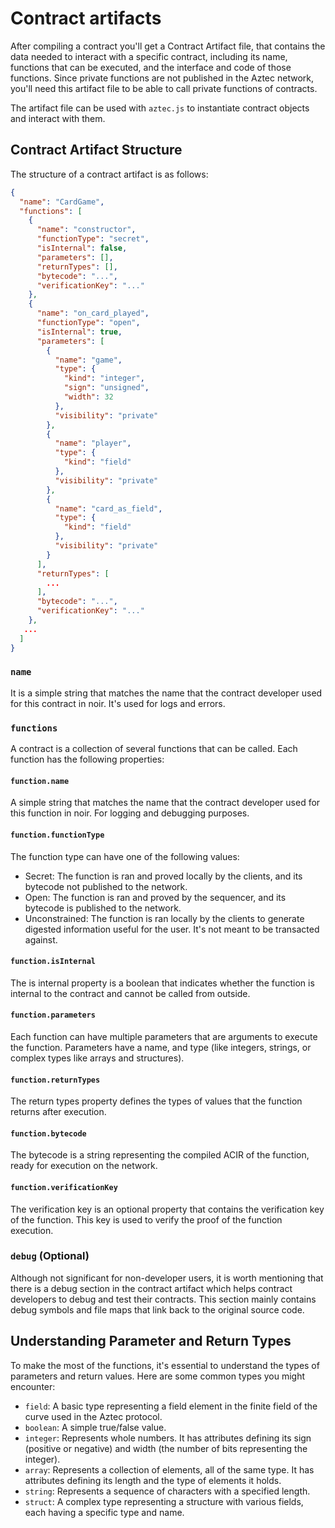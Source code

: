 # Contract artifacts

After compiling a contract you'll get a Contract Artifact file, that contains the data needed to interact with a specific contract, including its name, functions that can be executed, and the interface and code of those functions. Since private functions are not published in the Aztec network, you'll need this artifact file to be able to call private functions of contracts.

The artifact file can be used with `aztec.js` to instantiate contract objects and interact with them.

## Contract Artifact Structure

The structure of a contract artifact is as follows:
```json
{
  "name": "CardGame",
  "functions": [
    {
      "name": "constructor",
      "functionType": "secret",
      "isInternal": false,
      "parameters": [],
      "returnTypes": [],
      "bytecode": "...",
      "verificationKey": "..."
    },
    {
      "name": "on_card_played",
      "functionType": "open",
      "isInternal": true,
      "parameters": [
        {
          "name": "game",
          "type": {
            "kind": "integer",
            "sign": "unsigned",
            "width": 32
          },
          "visibility": "private"
        },
        {
          "name": "player",
          "type": {
            "kind": "field"
          },
          "visibility": "private"
        },
        {
          "name": "card_as_field",
          "type": {
            "kind": "field"
          },
          "visibility": "private"
        }
      ],
      "returnTypes": [
        ...
      ],
      "bytecode": "...",
      "verificationKey": "..."
    },
   ...
  ]
}

```

### `name`
It is a simple string that matches the name that the contract developer used for this contract in noir. It's used for logs and errors.

### `functions`
A contract is a collection of several functions that can be called. Each function has the following properties:

#### `function.name`
A simple string that matches the name that the contract developer used for this function in noir. For logging and debugging purposes.

#### `function.functionType`
The function type can have one of the following values:

- Secret: The function is ran and proved locally by the clients, and its bytecode not published to the network.
- Open: The function is ran and proved by the sequencer, and its bytecode is published to the network.
- Unconstrained: The function is ran locally by the clients to generate digested information useful for the user. It's not meant to be transacted against.

#### `function.isInternal`
The is internal property is a boolean that indicates whether the function is internal to the contract and cannot be called from outside.

#### `function.parameters`
Each function can have multiple parameters that are arguments to execute the function. Parameters have a name, and type (like integers, strings, or complex types like arrays and structures).

#### `function.returnTypes`
The return types property defines the types of values that the function returns after execution.

#### `function.bytecode`
The bytecode is a string representing the compiled ACIR of the function, ready for execution on the network.

#### `function.verificationKey`
The verification key is an optional property that contains the verification key of the function. This key is used to verify the proof of the function execution.

### `debug` (Optional)
Although not significant for non-developer users, it is worth mentioning that there is a debug section in the contract artifact which helps contract developers to debug and test their contracts. This section mainly contains debug symbols and file maps that link back to the original source code.

## Understanding Parameter and Return Types
To make the most of the functions, it's essential to understand the types of parameters and return values. Here are some common types you might encounter:

 - `field`: A basic type representing a field element in the finite field of the curve used in the Aztec protocol.
 - `boolean`: A simple true/false value.
 - `integer`: Represents whole numbers. It has attributes defining its sign (positive or negative) and width (the number of bits representing the integer).
 - `array`: Represents a collection of elements, all of the same type. It has attributes defining its length and the type of elements it holds.
 - `string`: Represents a sequence of characters with a specified length.
 - `struct`: A complex type representing a structure with various fields, each having a specific type and name.

